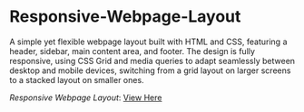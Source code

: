 # Responsive-Webpage-Layout
A simple yet flexible webpage layout built with HTML and CSS, featuring a header, sidebar, main content area, and footer. The design is fully responsive, using CSS Grid and media queries to adapt seamlessly between desktop and mobile devices, switching from a grid layout on larger screens to a stacked layout on smaller ones.

*Responsive Webpage Layout*: [View Here]()
